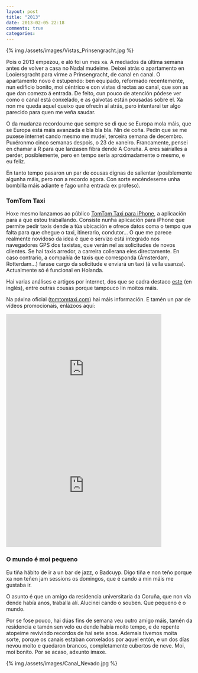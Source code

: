 ```yaml
---
layout: post
title: "2013"
date: 2013-02-05 22:18
comments: true
categories: 
---
```


{% img /assets/images/Vistas_Prinsengracht.jpg %}

Pois o 2013 empezou, e aló foi un mes xa. A mediados da última semana antes de volver a casa no Nadal mudeime. Deixei atrás o apartamento en Looiersgracht para virme a Prinsengracht, de canal en canal. O apartamento novo é estupendo: ben equipado, reformado recentemente, nun edificio bonito, moi céntrico e con vistas directas ao canal, que son as que dan comezo á entrada. De feito, cun pouco de atención pódese ver como o canal está conxelado, e as gaivotas están pousadas sobre el. Xa non me queda aquel queixo que ofrecín aí atrás, pero intentarei ter algo parecido para quen me veña saudar.

O da mudanza recordoume que sempre se di que se Europa mola máis, que se Europa está máis avanzada e bla bla bla. Nin de coña. Pedín que se me puxese internet cando mesmo me mudei, terceira semana de decembro. Puxéronmo cinco semanas despois, o 23 de xaneiro. Francamente, pensei en chamar a R para que lanzasen fibra dende A Coruña. A eres sairíalles a perder, posiblemente, pero en tempo sería aproximadamente o mesmo, e eu feliz. 

En tanto tempo pasaron un par de cousas dignas de salientar (posiblemente algunha máis, pero non a recordo agora. Con sorte encéndeseme unha bombilla máis adiante e fago unha entrada ex profeso).

### TomTom Taxi

Hoxe mesmo lanzamos ao público [TomTom Taxi para iPhone](http://bit.ly/TomTomTaxi-iPhone), a aplicación para a que estou traballando. Consiste nunha aplicación para iPhone que permite pedir taxis dende a túa ubicación e ofrece datos coma o tempo que falta para que chegue o taxi, itinerario, condutor... O que me parece realmente novidoso da idea é que o servizo está integrado nos navegadores GPS dos taxistas, que verán nel as solicitudes de novos clientes. Se hai taxis arredor, a carreira collerana eles directamente. En caso contrario, a compañía de taxis que corresponda (Ámsterdam, Rotterdam...) farase cargo da solicitude e enviará un taxi (á vella usanza). Actualmente só é funcional en Holanda.

Hai varias análises e artigos por internet, dos que se cadra destaco [este](http://thenextweb.com/apps/2013/02/05/tomtom-launches-an-iphone-app-for-its-taxi-service-still-only-available-in-the-netherlands/?utm_campaign=social%20media&awesm=tnw.to_i0bQw&utm_medium=Spreadus&utm_source=Twitter) (en inglés), entre outras cousas porque tampouco lin moitos máis.

Na páxina oficial ([tomtomtaxi.com](https://www.tomtomtaxi.com/nl_en/)) hai máis información. E tamén un par de vídeos promocionais, enlázoos aquí:

<iframe width="420" height="315" src="http://www.youtube.com/embed/9ukikOk_gAI" frameborder="0" allowfullscreen></iframe>

<iframe width="420" height="315" src="http://www.youtube.com/embed/C88nyODKP1g" frameborder="0" allowfullscreen></iframe>


### O mundo é moi pequeno

Eu tiña hábito de ir a un bar de jazz, o Badcuyp. Digo tiña e non teño porque xa non teñen jam sessions os domingos, que é cando a min máis me gustaba ir.

O asunto é que un amigo da residencia universitaria da Coruña, que non vía dende había anos, traballa alí. Alucinei cando o souben. Que pequeno é o mundo.

Por se fose pouco, hai dúas fins de semana veu outro amigo máis, tamén da residencia e tamén sen velo eu dende había moito tempo, e de repente atopeime revivindo recordos de hai sete anos. Ademais tivemos moita sorte, porque os canais estaban conxelados por aquel entón, e un dos días nevou moito e quedaron brancos, completamente cubertos de neve. Moi, moi bonito. Por se acaso, adxunto imaxe.

{% img /assets/images/Canal_Nevado.jpg %}
